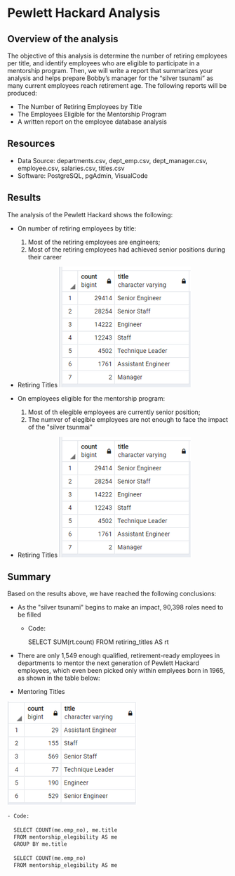 # Pewlett Hackard Analysis

## Overview of the analysis
The objective of this analysis is determine the number of retiring employees per title, and identify employees who are eligible to participate in a mentorship program. Then, we will write a report that summarizes your analysis and helps prepare Bobby’s manager for the “silver tsunami” as many current employees reach retirement age.  The following reports will be produced:

- The Number of Retiring Employees by Title
- The Employees Eligible for the Mentorship Program
- A written report on the employee database analysis
  
## Resources
- Data Source: departments.csv, dept_emp.csv, dept_manager.csv, employee.csv, salaries.csv, titles.csv
- Software: PostgreSQL, pgAdmin, VisualCode

## Results
The analysis of the Pewlett Hackard shows the following:

  - On number of retiring employees by title:
    1. Most of the retiring employees are engineers;
    2. Most of the retiring employees had achieved senior positions during their career
  
- Retiring Titles
![retiring_titles](retiring_titles.png)
  
 -  On employees eligible for the mentorship program:
    1. Most of th elegible employees are currently senior position;
    2. The numver of elegible employees are not enough to face the impact of the "silver tsunmai"
 
- Retiring Titles
![retiring_titles](retiring_titles.png)
 
## Summary

Based on the results above, we have reached the following conclusions:

  - As the "silver tsunami" begins to make an impact, 90,398 roles need to be filled
    
    - Code:
    
      SELECT SUM(rt.count)
      FROM retiring_titles AS rt

  - There are only 1,549 enough qualified, retirement-ready employees in departments to mentor the next generation of Pewlett Hackard employees, which even been picked only within emplyees born in 1965, as shown in the table below:
  - Mentoring Titles
  
![mentoring_title](mentoring_title.png)

    - Code:
    
      SELECT COUNT(me.emp_no), me.title
      FROM mentorship_elegibility AS me
      GROUP BY me.title

      SELECT COUNT(me.emp_no)
      FROM mentorship_elegibility AS me
    

  
  
  
